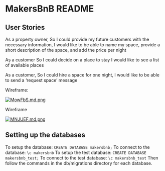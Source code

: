 # MakersBnB README

## User Stories

As a property owner,
So I could provide my future customers with the necessary information,
I would like to be able to name my space, provide a short description of the space, and add the price per night

Aș a customer
So I could decide on a place to stay
I would like to see a list of available places

As a customer,
So I could hire a space for one night,
I would like to be able to send a ‘request space’ message

Wireframe:

[![MowFbS.md.png](https://iili.io/MowFbS.md.png)](https://freeimage.host/i/MowFbS)

Wireframe

[![MNJUEF.md.png](https://iili.io/MNJUEF.md.png)](https://freeimage.host/i/MNJUEF)

## Setting up the databases

To setup the database:
```CREATE DATABASE makersbnb;```
To connect to the database:
```\c makersbnb```
To setup the test database:
```CREATE DATABASE makersbnb_test;```
To connect to the test database:
```\c makersbnb_test```
Then follow the commands in the db/migrations directory for each database.
